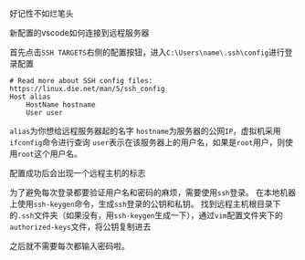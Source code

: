 好记性不如烂笔头

新配置的vscode如何连接到远程服务器


首先点击`SSH TARGETS`右侧的配置按钮，进入`C:\Users\name\.ssh\config`进行登录配置
```
# Read more about SSH config files: https://linux.die.net/man/5/ssh_config
Host alias
    HostName hostname
    User user
```
`alias`为你想给远程服务器起的名字
`hostname`为服务器的公网`IP`，虚拟机采用`ifconfig`命令进行查询
`user`表示在该服务器上的用户名，如果是`root`用户，则使用`root`这个用户名。

配置成功后会出现一个远程主机的标志

为了避免每次登录都要验证用户名和密码的麻烦，需要使用`ssh`登录。
在本地机器上使用`ssh-keygen`命令，生成`ssh`登录的公钥和私钥。
找到远程主机根目录下的`.ssh`文件夹（如果没有，用`ssh-keygen`生成一下），通过`vim`配置文件夹下的`authorized-keys`文件，将公钥复制进去

之后就不需要每次都输入密码啦。